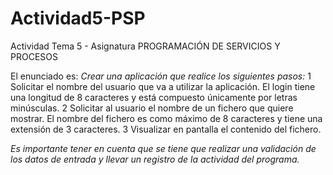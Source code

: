 # Actividad5-PSP
Actividad Tema 5 - Asignatura PROGRAMACIÓN DE SERVICIOS Y PROCESOS

El enunciado es:
*Crear una aplicación que realice los siguientes pasos:*
1 Solicitar el nombre del usuario que va a utilizar la aplicación. El login tiene una longitud de 8 caracteres y está compuesto únicamente por letras minúsculas.
2 Solicitar al usuario el nombre de un fichero que quiere mostrar. El nombre del fichero es como máximo de 8 caracteres y tiene una extensión de 3 caracteres.
3 Visualizar en pantalla el contenido del fichero.

*Es importante tener en cuenta que se tiene que realizar una validación de los datos de entrada y llevar un registro de la actividad del programa.*
